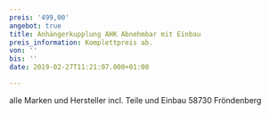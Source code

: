 ```yaml
---
preis: '499,00'
angebot: true
title: Anhängerkupplung AHK Abnehmbar mit Einbau
preis_information: Komplettpreis ab.
von: ''
bis: ''
date: 2019-02-27T11:21:07.000+01:00

---
```

alle Marken und Hersteller incl. Teile und Einbau 58730 Fröndenberg